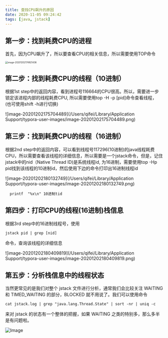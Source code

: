 ```yaml
---
title: 查找CPU飙升的原因
date: 2020-11-05 09:24:42
tags: [java, jstack]
---
```




## 第一步：找到耗费CPU的进程

首先，因为CPU飙升了，所以要查看CPU的相关信息，所以需要使用TOP命令

<img src="/Users/qifei/Library/Application Support/typora-user-images/image-20201202174921436.png" alt="image-20201202174921436" style="zoom:50%;" />

## 第二步：找到耗费CPU的线程（10进制）

根据1st step中的返回内容，看到进程号116664的CPU很高。所以，需要进一步锁定该进程内部的线程耗费CPU, 所以需要使用top -H -p [pid]命令查看线程， (也可使用shift -h进行切换)

![image-20201202175704489](/Users/qifei/Library/Application Support/typora-user-images/image-20201202175704489.png)



## 第三步：找到耗费CPU的线程（16进制）

根据2nd step中的返回内容，可以看到线程号117296(10进制)的java线程耗费CPU，所以需要查看该线程的详细信息，所以需要是一个jstack命令，但是，记住jstack中的nid（Native Thread ID)是系统线程id, 为16进制，需要使用top -Hp pid找到该线程的10进制id，然后使用下边的命令打印出16进制线程id

![image-20201202180132749](/Users/qifei/Library/Application Support/typora-user-images/image-20201202180132749.png)

```shell
  printf  "%x\n" 10进制tid
```

## 第四步：打印CPU的线程(16进制)栈信息

根据3rd step中的16进制线程号，使用 <!--注意：linux下进程和线程都用10进制pid表示-->

```
jstack pid | grep [nid]
```

命令，查询该线程的详细信息

![image-20201202180409819](/Users/qifei/Library/Application Support/typora-user-images/image-20201202180409819.png)

## 第五步：分析栈信息中的线程状态

当然更常见的是我们对整个 jstack 文件进行分析，通常我们会比较关注 WAITING 和 TIMED_WAITING 的部分，BLOCKED 就不用说了。我们可以使用命令

```shell
cat jstack.log | grep "java.lang.Thread.State" | sort -nr | uniq -c
```

来对 jstack 的状态有一个整体的把握，如果 WAITING 之类的特别多，那么多半是有问题啦。

![Image](https://mmbiz.qpic.cn/mmbiz_jpg/WwPkUCFX4x4q4SxZeO5N1RicXwYTjxYs9zpsDC09P5ww0K7GTAYZbhxfc6VfyucR5Lf7TGY2mbfBN14UicSbOPIQ/640?wx_fmt=jpeg&wxfrom=5&wx_lazy=1&wx_co=1)





